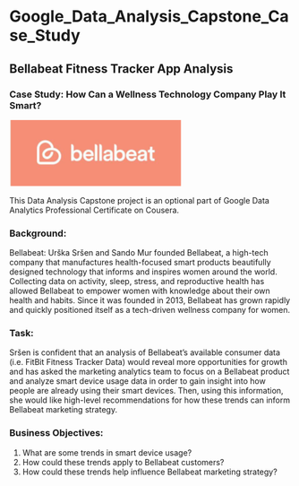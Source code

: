 # Google_Data_Analysis_Capstone_Case_Study

## Bellabeat Fitness Tracker App Analysis

### Case Study: How Can a Wellness Technology Company Play It Smart?
![Screenshot](image.png)

 

This Data Analysis Capstone project is an optional part of Google Data Analytics Professional Certificate on Cousera. 

### Background: 

Bellabeat: Urška Sršen and Sando Mur founded Bellabeat, a high-tech company that manufactures health-focused smart products beautifully designed technology that informs and inspires women around the world. Collecting data on activity, sleep, stress, and reproductive health has allowed Bellabeat to empower women with knowledge about their own health and habits. Since it was founded in 2013, Bellabeat has grown rapidly and quickly positioned itself as a tech-driven wellness company for women.

### Task:

Sršen is confident that an analysis of Bellabeat’s available consumer data (i.e. FitBit Fitness Tracker Data) would reveal more opportunities for growth and has asked the marketing analytics team to focus on a Bellabeat product and analyze smart device usage data in order to gain insight into how people are already using their smart devices. Then, using this information, she would like high-level recommendations for how these trends can inform Bellabeat marketing strategy.

### Business Objectives:

1.	What are some trends in smart device usage? 
2.	How could these trends apply to Bellabeat customers? 
3.	How could these trends help influence Bellabeat marketing strategy? 
